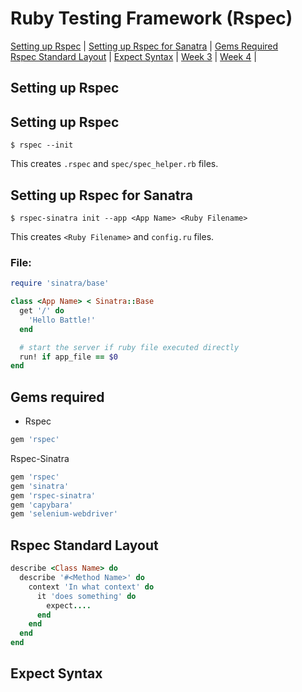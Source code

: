 # Ruby Testing Framework (Rspec)

[Setting up Rspec](#RspecSetup) | [Setting up Rspec for Sanatra](#SinatraSetup) | [Gems Required](#Gems) <br>
[Rspec Standard Layout](#Layout) | [Expect Syntax](#Expect) | [Week 3](#Week3) | [Week 4](#Week4) |

## Setting up Rspec
## <a name="RspecSetup">Setting up Rspec</a>
```shell
$ rspec --init
```
This creates `.rspec` and `spec/spec_helper.rb` files.

## <a name="SinatraSetup">Setting up Rspec for Sanatra</a>
```shell
$ rspec-sinatra init --app <App Name> <Ruby Filename>
```
This creates `<Ruby Filename>` and `config.ru` files.

### File: <Ruby Filename>
```ruby
require 'sinatra/base'

class <App Name> < Sinatra::Base
  get '/' do
    'Hello Battle!'
  end

  # start the server if ruby file executed directly
  run! if app_file == $0
end
```

## <a name="Gems">Gems required</a>
* Rspec
```ruby
gem 'rspec'
```

Rspec-Sinatra
```ruby
gem 'rspec'
gem 'sinatra'
gem 'rspec-sinatra'
gem 'capybara'
gem 'selenium-webdriver'
```

## <a name="Layout">Rspec Standard Layout</a>
```ruby
describe <Class Name> do
  describe '#<Method Name>' do
    context 'In what context' do
      it 'does something' do
        expect....
      end
    end
  end
end
```

## <a name="Expect">Expect Syntax</a>
